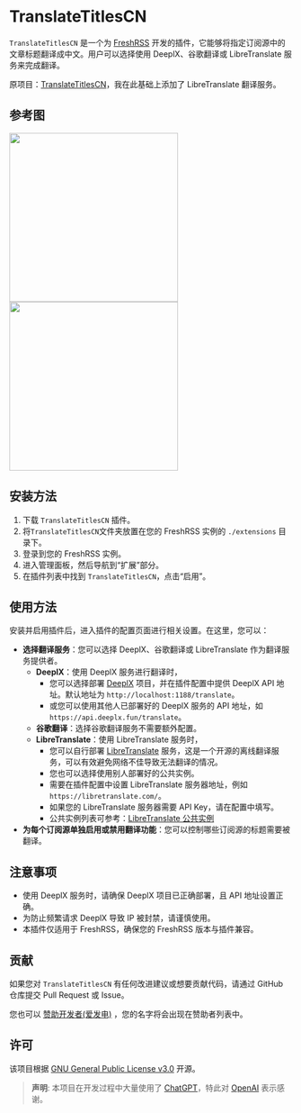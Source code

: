 # TranslateTitlesCN

`TranslateTitlesCN` 是一个为 [FreshRSS](https://github.com/FreshRSS/FreshRSS) 开发的插件，它能够将指定订阅源中的文章标题翻译成中文。用户可以选择使用 DeeplX、谷歌翻译或 LibreTranslate 服务来完成翻译。

原项目：[TranslateTitlesCN](https://github.com/jacob2826/FreshRSS-TranslateTitlesCN)，我在此基础上添加了 LibreTranslate 翻译服务。

## 参考图

<img src="https://github.com/yarin-zhang/FreshRSS-TranslateTitlesCN/blob/main/screenshot-20241115-214506.png" width="300px"/>

<img src="https://github.com/yarin-zhang/FreshRSS-TranslateTitlesCN/blob/main/screenshot-20241115-215959.png" width="300px"/>

## 安装方法

1. 下载 `TranslateTitlesCN` 插件。
2. 将`TranslateTitlesCN`文件夹放置在您的 FreshRSS 实例的 `./extensions` 目录下。
3. 登录到您的 FreshRSS 实例。
4. 进入管理面板，然后导航到“扩展”部分。
5. 在插件列表中找到 `TranslateTitlesCN`，点击“启用”。

## 使用方法

安装并启用插件后，进入插件的配置页面进行相关设置。在这里，您可以：

- **选择翻译服务**：您可以选择 DeeplX、谷歌翻译或 LibreTranslate 作为翻译服务提供者。
  - **DeeplX**：使用 DeeplX 服务进行翻译时，
    - 您可以选择部署 [DeeplX](https://github.com/OwO-Network/DeepLX/) 项目，并在插件配置中提供 DeeplX API 地址。默认地址为 `http://localhost:1188/translate`。
    - 或您可以使用其他人已部署好的 DeeplX 服务的 API 地址，如 `https://api.deeplx.fun/translate`。
  - **谷歌翻译**：选择谷歌翻译服务不需要额外配置。
  - **LibreTranslate**：使用 LibreTranslate 服务时，
    - 您可以自行部署 [LibreTranslate](https://github.com/LibreTranslate/LibreTranslate) 服务，这是一个开源的离线翻译服务，可以有效避免网络不佳导致无法翻译的情况。
    - 您也可以选择使用别人部署好的公共实例。
    - 需要在插件配置中设置 LibreTranslate 服务器地址，例如 `https://libretranslate.com/`。
    - 如果您的 LibreTranslate 服务器需要 API Key，请在配置中填写。
    - 公共实例列表可参考：[LibreTranslate 公共实例](https://github.com/LibreTranslate/LibreTranslate#mirrors)
- **为每个订阅源单独启用或禁用翻译功能**：您可以控制哪些订阅源的标题需要被翻译。

## 注意事项

- 使用 DeeplX 服务时，请确保 DeeplX 项目已正确部署，且 API 地址设置正确。
- 为防止频繁请求 DeeplX 导致 IP 被封禁，请谨慎使用。
- 本插件仅适用于 FreshRSS，确保您的 FreshRSS 版本与插件兼容。

## 贡献

如果您对 `TranslateTitlesCN` 有任何改进建议或想要贡献代码，请通过 GitHub 仓库提交 Pull Request 或 Issue。

您也可以 [赞助开发者(爱发电)](https://afdian.net/a/jacob2826) ，您的名字将会出现在赞助者列表中。

## 许可

该项目根据 [GNU General Public License v3.0](https://www.gnu.org/licenses/gpl-3.0.en.html) 开源。

> **声明**: 本项目在开发过程中大量使用了 [ChatGPT](https://chat.openai.com/)，特此对 [OpenAI](https://openai.com) 表示感谢。
